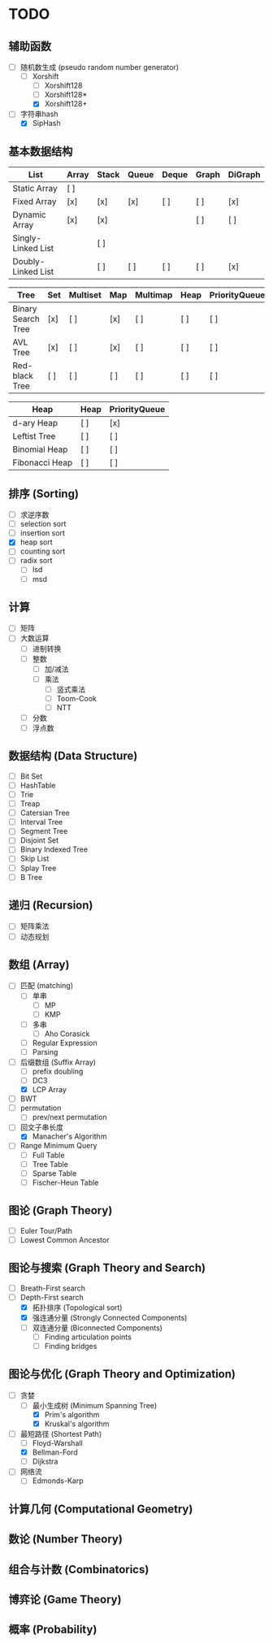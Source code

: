 # TODO

## 辅助函数

- [ ] 随机数生成 (pseudo random number generator)
  - [ ] Xorshift
    - [ ] Xorshift128
    - [ ] Xorshift128*
    - [x] Xorshift128+
- [ ] 字符串hash
  - [x] SipHash

## 基本数据结构

| List               | Array | Stack | Queue | Deque | Graph | DiGraph |
| ------------------ | ----- | ----- | ----- | ----- | ----- | ------- |
| Static Array       |  [ ]  |       |       |       |       |         |
| Fixed Array        |  [x]  |  [x]  |  [x]  |  [ ]  |  [ ]  |   [x]   |
| Dynamic Array      |  [x]  |  [x]  |       |       |  [ ]  |   [ ]   |
| Singly-Linked List |       |  [ ]  |       |       |       |         |
| Doubly-Linked List |       |  [ ]  |  [ ]  |  [ ]  |  [ ]  |   [x]   |

| Tree               | Set | Multiset | Map | Multimap | Heap | PriorityQueue | PriorityDeque |
| ------------------ | --- | -------- | --- | -------- | ---- | ------------- | ------------- |
| Binary Search Tree | [x] |   [ ]    | [x] |   [ ]    |  [ ] |      [ ]      |      [ ]      | 
| AVL Tree           | [x] |   [ ]    | [x] |   [ ]    |  [ ] |      [ ]      |      [ ]      |
| Red-black Tree     | [ ] |   [ ]    | [ ] |   [ ]    |  [ ] |      [ ]      |      [ ]      |

| Heap               | Heap | PriorityQueue |
| ------------------ | ---- | ------------- |
| d-ary Heap         |  [ ] |      [x]      |
| Leftist Tree       |  [ ] |      [ ]      |
| Binomial Heap      |  [ ] |      [ ]      |
| Fibonacci Heap     |  [ ] |      [ ]      |

## 排序 (Sorting)

- [ ] 求逆序数
- [ ] selection sort
- [ ] insertion sort
- [x] heap sort
- [ ] counting sort
- [ ] radix sort
  - [ ] lsd
  - [ ] msd

## 计算

- [ ] 矩阵
- [ ] 大数运算
  - [ ] 进制转换
  - [ ] 整数
    - [ ] 加/减法
    - [ ] 乘法
      - [ ] 竖式乘法
      - [ ] Toom-Cook
      - [ ] NTT
  - [ ] 分数
  - [ ] 浮点数

## 数据结构 (Data Structure)

- [ ] Bit Set
- [ ] HashTable
- [ ] Trie
- [ ] Treap
- [ ] Catersian Tree
- [ ] Interval Tree
- [ ] Segment Tree
- [ ] Disjoint Set
- [ ] Binary Indexed Tree
- [ ] Skip List
- [ ] Splay Tree
- [ ] B Tree

## 递归 (Recursion)

- [ ] 矩阵乘法
- [ ] 动态规划

## 数组 (Array)

- [ ] 匹配 (matching)
  - [ ] 单串
    - [ ] MP
    - [ ] KMP
  - [ ] 多串
    - [ ] Aho Corasick
  - [ ] Regular Expression
  - [ ] Parsing
- [ ] 后缀数组 (Suffix Array)
  - [ ] prefix doubling
  - [ ] DC3
  - [x] LCP Array
- [ ] BWT
- [ ] permutation
  - [ ] prev/next permutation
- [ ] 回文子串长度
  - [x] Manacher's Algorithm
- [ ] Range Minimum Query
  - [ ] Full Table
  - [ ] Tree Table
  - [ ] Sparse Table
  - [ ] Fischer-Heun Table

## 图论 (Graph Theory)

- [ ] Euler Tour/Path
- [ ] Lowest Common Ancestor

## 图论与搜索 (Graph Theory and Search)

- [ ] Breath-First search
- [ ] Depth-First search
  - [x] 拓扑排序 (Topological sort)
  - [x] 强连通分量 (Strongly Connected Components)
  - [ ] 双连通分量 (Biconnected Components)
    - [ ] Finding articulation points
    - [ ] Finding bridges

## 图论与优化 (Graph Theory and Optimization)

- [ ] 贪婪
  - [ ] 最小生成树 (Minimum Spanning Tree)
    - [x] Prim's algorithm
    - [x] Kruskal's algorithm
- [ ] 最短路径 (Shortest Path)
  - [ ] Floyd-Warshall
  - [x] Bellman-Ford
  - [ ] Dijkstra
- [ ] 网络流
  - [ ] Edmonds-Karp

## 计算几何 (Computational Geometry)

## 数论 (Number Theory)

## 组合与计数 (Combinatorics)

## 博弈论 (Game Theory)

## 概率 (Probability)
